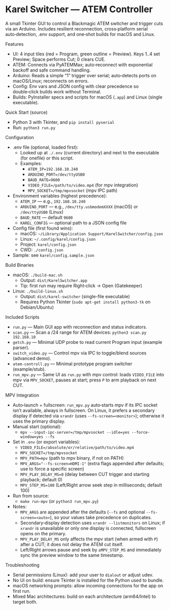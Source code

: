 # Karel Switcher — ATEM Controller

A small Tkinter GUI to control a Blackmagic ATEM switcher and trigger cuts via an Arduino. Includes resilient reconnection, cross‑platform serial auto‑detection, .env support, and one‑shot builds for macOS and Linux.

Features
- UI: 4 input tiles (red = Program, green outline = Preview). Keys 1..4 set Preview; Space performs Cut; 0 clears CUE.
- ATEM: Connects via PyATEMMax; auto‑reconnect with exponential backoff and safe command handling.
- Arduino: Reads a simple “1” trigger over serial; auto‑detects ports on macOS/Linux; reconnects on errors.
- Config: Env vars and JSON config with clear precedence so double‑click builds work without Terminal.
- Builds: PyInstaller specs and scripts for macOS (`.app`) and Linux (single executable).

Quick Start (source)
- Python 3 with Tkinter, and `pip install pyserial`
- Run: `python3 run.py`

Configuration
- .env file (optional, loaded first):
  - Looked up at `./.env` (current directory) and next to the executable (for onefile) or this script.
  - Examples:
    - `ATEM_IP=192.168.10.240`
    - `ARDUINO_PORT=/dev/ttyUSB0`
    - `BAUD_RATE=9600`
    - `VIDEO_FILE=/path/to/video.mp4` (for mpv integration)
    - `MPV_SOCKET=/tmp/mpvsocket` (mpv IPC path)
- Environment variables (highest precedence):
  - `ATEM_IP` — e.g., `192.168.10.240`
  - `ARDUINO_PORT` — e.g., `/dev/tty.usbmodemXXXX` (macOS) or `/dev/ttyUSB0` (Linux)
  - `BAUD_RATE` — default `9600`
  - `KAREL_CONFIG` — optional path to a JSON config file
- Config file (first found wins):
  - macOS: `~/Library/Application Support/KarelSwitcher/config.json`
  - Linux: `~/.config/karel/config.json`
  - Project: `karel/config.json`
  - CWD: `./config.json`
- Sample: see `karel/config.sample.json`

Build Binaries
- macOS: `./build-mac.sh`
  - Output: `dist/KarelSwitcher.app`
  - Tip: first run may require Right‑click → Open (Gatekeeper)
- Linux: `./build-linux.sh`
  - Output: `dist/karel-switcher` (single-file executable)
  - Requires Python Tkinter (`sudo apt-get install python3-tk` on Debian/Ubuntu)

Included Scripts
- `run.py` — Main GUI app with reconnection and status indicators.
- `scan.py` — Scan a /24 range for ATEM devices: `python3 scan.py 192.168.10`
- `getch.py` — Minimal UDP probe to read current Program input (example parser).
- `switch_video.py` — Control mpv via IPC to toggle/blend sources (advanced demo).
- `atem-controll.py` — Minimal prototype program switcher (example/stub).
- `run_mpv.py` — Same UI as `run.py` with mpv control: loads `VIDEO_FILE` into mpv via `MPV_SOCKET`, pauses at start; press `P` to arm playback on next CUT.

MPV Integration
- Auto‑launch + fullscreen: `run_mpv.py` auto‑starts mpv if its IPC socket isn’t available, always in fullscreen. On Linux, it prefers a secondary display if detected via `xrandr` (uses `--fs-screen=<monitor>`); otherwise it uses the primary display.
- Manual start (optional):
  - `mpv --input-ipc-server=/tmp/mpvsocket --idle=yes --force-window=yes --fs`
- Set in `.env` (or export variables):
  - `VIDEO_FILE=/absolute/or/relative/path/to/video.mp4`
  - `MPV_SOCKET=/tmp/mpvsocket`
  - `MPV_PATH=mpv` (path to mpv binary, if not on PATH)
  - `MPV_ARGS="--fs-screen=HDMI-1"` (extra flags appended after defaults; use to force a specific screen)
  - `MPV_PLAY_DELAY_MS=0` (delay between CUT trigger and starting playback; default 0)
  - `MPV_STEP_MS=100` (Left/Right arrow seek step in milliseconds; default 100)
- Run from source:
  - `make run-mpv` (or `python3 run_mpv.py`)
- Notes:
  - `MPV_ARGS` are appended after the defaults (`--fs` and optional `--fs-screen=<auto>`), so your values take precedence on duplicates.
  - Secondary‑display detection uses `xrandr --listmonitors` on Linux; if `xrandr` is unavailable or only one display is connected, fullscreen opens on the primary.
  - `MPV_PLAY_DELAY_MS` only affects the mpv start (when armed with `P`) after a CUT; it does not delay the ATEM cut itself.
  - Left/Right arrows pause and seek by `±MPV_STEP_MS` and immediately sync the preview window to the same timestamp.

Troubleshooting
- Serial permissions (Linux): add your user to `dialout` or adjust udev.
- No UI on build: ensure Tkinter is installed for the Python used to bundle.
- macOS networking prompts: allow incoming connections for the app on first run.
- Mixed Mac architectures: build on each architecture (arm64/Intel) to target both.
